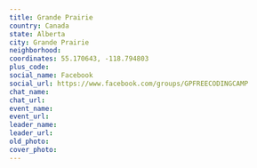 ```yaml
---
title: Grande Prairie
country: Canada
state: Alberta
city: Grande Prairie
neighborhood: 
coordinates: 55.170643, -118.794803
plus_code:
social_name: Facebook
social_url: https://www.facebook.com/groups/GPFREECODINGCAMP
chat_name:
chat_url:
event_name:
event_url:
leader_name:
leader_url:
old_photo: 
cover_photo:
---
```


